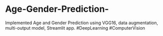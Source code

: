 # Age-Gender-Prediction-
Implemented Age and Gender Prediction using VGG16, data augmentation, multi-output model, Streamlit app. #DeepLearning #ComputerVision
